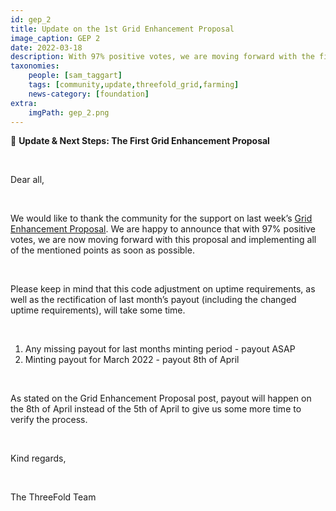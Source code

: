 ```yaml
---
id: gep_2
title: Update on the 1st Grid Enhancement Proposal
image_caption: GEP 2
date: 2022-03-18
description: With 97% positive votes, we are moving forward with the first Grid Enhancement Proposal. Here's what it means.
taxonomies:
    people: [sam_taggart]
    tags: [community,update,threefold_grid,farming]
    news-category: [foundation]
extra:
    imgPath: gep_2.png
---
```


🚨 **Update & Next Steps: The First Grid Enhancement Proposal**

<br/>

Dear all,

<br/>

We would like to thank the community for the support on last week’s [Grid Enhancement Proposal](https://forum.threefold.io/t/upgrade-proposal-for-minting-code-v3-2/2447). We are happy to announce that with 97% positive votes, we are now moving forward with this proposal and implementing all of the mentioned points as soon as possible.

<br/>

Please keep in mind that this code adjustment on uptime requirements, as well as the rectification of last month’s payout (including the changed uptime requirements), will take some time.

<br/>

1. Any missing payout for last months minting period - payout ASAP
2. Minting payout for March 2022 - payout 8th of April

<br/>

As stated on the Grid Enhancement Proposal post, payout will happen on the 8th of April instead of the 5th of April to give us some more time to verify the process.

<br/>

Kind regards,

<br/>

The ThreeFold Team
